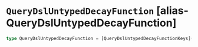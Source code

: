 # `QueryDslUntypedDecayFunction` [alias-QueryDslUntypedDecayFunction]
```typescript
type QueryDslUntypedDecayFunction = [QueryDslUntypedDecayFunctionKeys](./QueryDslUntypedDecayFunctionKeys.md) & { [property: string]: [QueryDslDecayPlacement](./QueryDslDecayPlacement.md) | [QueryDslMultiValueMode](./QueryDslMultiValueMode.md);};
```
